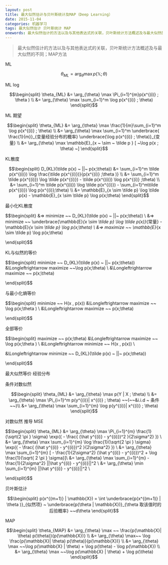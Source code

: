 ```yaml
---
layout: post
title: 最大似然估计与贝叶斯统计及MAP（Deep Learning）
date: 2015-11-04
categories: 机器学习
tags: 最大似然估计 贝叶斯统计 MAP
onewords: 最大似然估计的方法以及与其他表达式的关联，贝叶斯统计方法概述及与最大似然的不同；MAP方法
---
```

> 最大似然估计的方法以及与其他表达式的关联，贝叶斯统计方法概述及与最大似然的不同；MAP方法


ML

$$
\theta_{ML} = \arg_{\theta} \max p(\mathbb{X} ; \theta )
$$


ML log

$$\begin{split}
\theta_{ML} &= \arg_{\theta} \max \Pi_{i=1}^{m}p(x^{(i)} ; \theta ) \\
&= \arg_{\theta} \max \sum_{i=1}^m \log p(x^{(i)} ; \theta)
\end{split}$$

ML 期望

$$\begin{split}
\theta_{ML} &= \arg_{\theta} \max \frac{1}{m}\sum_{i=1}^m \log p(x^{(i)} ; \theta) \\
&= \arg_{\theta} \max \sum_{i=1}^m  \underbrace{ \frac{1}{m}}_{变量经验分布的概率} \underbrace{\log p(x^{(i)} ; \theta)}_{变量} \\
&= \arg_{\theta} \max \mathbb{E}_{x ~ \sim ~ \tilde p } [ ~\log p(x ; \theta) ~]
\end{split}$$

KL散度

$$\begin{split}
D_{KL}(\tilde p(x) ~ ||~ p(x;\theta)) &= \sum_{i=1}^m  \tilde p(x^{(i)}) \log \frac{\tilde p(x^{(i)})}{p(x^{(i)} ;\theta )} \\
&= \sum_{i=1}^m  \tilde p(x^{(i)}) \log \tilde p(x^{(i)})  - \tilde p(x^{(i)}) \log p(x^{(i)} ;\theta) \\
&=  \sum_{i=1}^m  \tilde p(x^{(i)}) \log \tilde p(x^{(i)})  -  \sum_{i=1}^m\tilde p(x^{(i)}) \log p(x^{(i)};\theta) \\
&= \mathbb{E}_{x \sim \tilde p} \log \tilde p(x) -  \mathbb{E}_{x \sim \tilde p} \log p(x;\theta)
\end{split}$$

最小化KL散度

$$\begin{split}
&=> minimize ~~ D_{KL}(\tilde p(x) ~ ||~ p(x;\theta)) \\
&=> minimize ~~ \underbrace{\mathbb{E}_{x \sim \tilde p} \log \tilde p(x)}_{常量} -  \mathbb{E}_{x \sim \tilde p} \log p(x;\theta) \\
&=> maximize ~~ \mathbb{E}_{x \sim \tilde p} \log p(x;\theta)

\end{split}$$

KL与似然的等价

$$\begin{split}
 minimize ~~ D_{KL}(\tilde p(x) ~ ||~ p(x;\theta)) &\Longleftrightarrow maximize ~~\log p(x;\theta) \\
&\Longleftrightarrow maximize ~~ p(x;\theta)

\end{split}$$

与最小化熵等价

$$\begin{split}
minimize ~~ H(x , p(x))   &\Longleftrightarrow  maximize ~~ \log p(x;\theta ) \\
&\Longleftrightarrow maximize ~~ p(x;\theta)

\end{split}$$


全部等价

$$\begin{split}
maximize ~~ p(x;\theta)  &\Longleftrightarrow  maximize ~~ \log p(x;\theta )  \\
  &\Longleftrightarrow minimize ~~ H(x , p(x)) \\

&\Longleftrightarrow minimize ~~ D_{KL}(\tilde p(x) ~ ||~ p(x;\theta))

\end{split}$$


最大似然等价 经验分布



条件对数似然

$$\begin{split}
\theta_{ML} &= \arg_{\theta} \max p(Y | X ; \theta) \\
&= \arg_{\theta} \max \Pi_{i=1}^m p(y^{(i)}| x^{(i)} ; \theta)   ~~(~~&i.i.d ~ 条件~~)\\
&= \arg_{\theta} \max  \sum_{i=1}^{m} \log p(y^{(i)}| x^{(i)} ; \theta)
\end{split}$$

对数似然 推导 MSE

$$\begin{split}
\theta_{ML} &= \arg_{\theta} \max \Pi_{i=1}^{m} \frac{1}{\sqrt{2 \pi } \sigma} \exp({ - \frac{ (\hat y^{(i)} - y^{(i)})^2 }{2\sigma^2} }) \\
&= \arg_{\theta} \max \sum_{i=1}^{m} \log \frac{1}{\sqrt{2 \pi } \sigma} \exp({ - \frac{ (\hat y^{(i)} - y^{(i)})^2 }{2\sigma^2} }) \\
&= \arg_{\theta} \max \sum_{i=1}^{m} [ - \frac{1}{2\sigma^2} (\hat y^{(i)} - y^{(i)})^2 + \log \frac{1}{\sqrt{ 2 \pi } \sigma}]\\
&= \arg_{\theta} \max \sum_{i=1}^{m}  - \frac{1}{2\sigma^2}  ||\hat y^{(i)} - y^{(i)}||^2 \\
&=  \arg_{\theta} \min \sum_{i=1}^{m} ||\hat y^{(i)} - y^{(i)}||^2 \\

\end{split}$$


贝叶斯估计

$$\begin{split}
p(x^{(m+1)} | \mathbb{X}) = \int \underbrace{p(x^{(m+1)} | \theta )}_{似然项}  ~ \underbrace{p(\theta | \mathbb{X})}_{\theta 取该值时的后验概率} ~~d\theta 
\end{split}$$


MAP

$$\begin{split}
\theta_{MAP} &= \arg_{\theta} \max ~~ \frac{p(\mathbb{X}| \theta) p(\theta)}{p(\mathbb{X})} \\
&=  \arg_{\theta} \max~~ \log  \frac{p(\mathbb{X}| \theta) p(\theta)}{p(\mathbb{X})} \\
&= \arg_{\theta} \max ~~\log p(\mathbb{X} | \theta) + \log p(\theta) - \log p(\mathbb{X})   \\
&= \arg_{\theta} \max ~~\log p(\mathbb{X} | \theta) + \log p(\theta)
\end{split}$$



